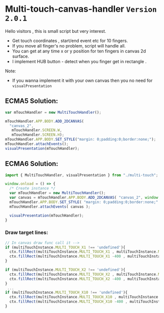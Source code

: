
# Multi-touch-canvas-handler `Version 2.0.1`

 Hello visitors , this is small script but very interest.
 - Get touch coordinates , start/end event etc  for 10 fingers.
 - If you move all finger's no problem, script will handle all.
 - You can get at any time x or y position for ten fingers in canvas 2d surface.
 - I implement HUB button - detect when you finger get in rectangle .

Note:
 - If you wanna implement it with your own canvas then you no need for `visualPresentation`

### 
## ECMA5 Solution:

```js
var mTouchHandler = new MultiTouchHandler();

mTouchHandler.APP.BODY.ADD_2DCANVAS(
  "canvas_2",
   mTouchHandler.SCREEN.W,
   mTouchHandler.SCREEN.H);
mTouchHandler.APP.BODY.SET_STYLE("margin: 0;padding:0;border:none;");
mTouchHandler.attachEvents();
visualPresentation(mTouchHandler);
```

### 
## ECMA6 Solution:

```js
import { MultiTouchHandler, visualPresentation } from "./multi-touch";

window.onload = () => {
  /* Create instance */
  var mTouchHandler = new MultiTouchHandler();
  var canvas = mTouchHandler.APP.BODY.ADD_2DCANVAS( "canvas_2", window.innerWidth, window.innerHeight );
  mTouchHandler.APP.BODY.SET_STYLE( "margin: 0;padding:0;border:none;" );
  mTouchHandler.attachEvents( canvas );

  visualPresentation(mTouchHandler);
}
```


###
### Draw target lines:
```javascript
// In canvas draw func call it -->
if (multiTouchInstance.MULTI_TOUCH_X1 !== 'undefined'){
  ctx.fillRect(multiTouchInstance.MULTI_TOUCH_X1 , multiTouchInstance.MULTI_TOUCH_Y1-400  , 1, 2500);
  ctx.fillRect(multiTouchInstance.MULTI_TOUCH_X1 -400 , multiTouchInstance.MULTI_TOUCH_Y1 , 2500, 1);
}

if (multiTouchInstance.MULTI_TOUCH_X2 !== 'undefined'){
  ctx.fillRect(multiTouchInstance.MULTI_TOUCH_X2 , multiTouchInstance.MULTI_TOUCH_Y2-400  , 1, 2500);
  ctx.fillRect(multiTouchInstance.MULTI_TOUCH_X2 -400 , multiTouchInstance.MULTI_TOUCH_Y2 , 2500, 1);
}
 ...
if (multiTouchInstance.MULTI_TOUCH_X10 !== 'undefined'){
  ctx.fillRect(multiTouchInstance.MULTI_TOUCH_X10 , multiTouchInstance.MULTI_TOUCH_Y10-400  , 1, 2500);
  ctx.fillRect(multiTouchInstance.MULTI_TOUCH_X10 -400 , multiTouchInstance.MULTI_TOUCH_Y10 , 2500, 1);
}
```
